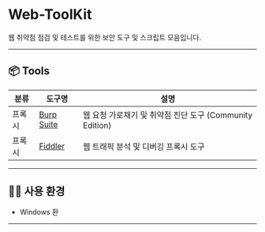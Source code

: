 # Web-ToolKit
웹 취약점 점검 및 테스트를 위한 보안 도구 및 스크립트 모음입니다.

---

## 📦 Tools

| 분류   | 도구명        | 설명                                                                         |
|--------|----------------|------------------------------------------------------------------------------|
| 프록시 | [Burp Suite](https://portswigger.net/burp/communitydownload) | 웹 요청 가로채기 및 취약점 진단 도구 (Community Edition) |
| 프록시 | [Fiddler](https://www.telerik.com/fiddler)                   | 웹 트래픽 분석 및 디버깅 프록시 도구                     |

---

## 🧑‍💻 사용 환경

- Windows 환

---
